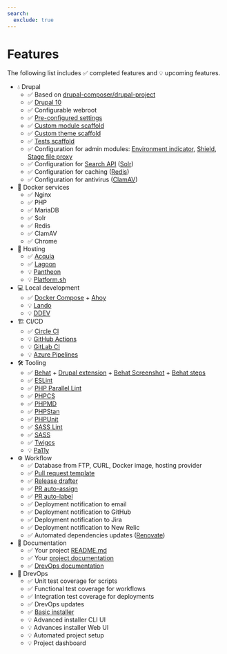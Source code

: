 ```yaml
---
search:
  exclude: true
---
```


# Features

The following list includes ✅ completed features and 💡 upcoming features.

* 💧 Drupal
    * ✅ Based on [drupal-composer/drupal-project](https://github.com/drupal-composer/drupal-project)
    * ✅ [Drupal 10](https://www.drupal.org/project/drupal)
    * ✅ Configurable webroot
    * ✅ [Pre-configured settings](../../../../web/sites/default/settings.php)
    * ✅ [Custom module scaffold](../../../../web/modules/custom/ys_core)
    * ✅ [Custom theme scaffold](../../../../web/themes/custom/your_site_theme)
    * ✅ [Tests scaffold](../../../../web/modules/custom/ys_core/tests)
    * ✅ Configuration for admin modules: [Environment indicator](https://www.drupal.org/project/environment_indicator), [Shield](https://www.drupal.org/project/shield), [Stage file proxy](https://www.drupal.org/project/stage_file_proxy)
    * ✅ Configuration for [Search API](https://www.drupal.org/project/search_api) ([Solr](https://www.drupal.org/project/search_api_solr))
    * ✅ Configuration for caching ([Redis](https://www.drupal.org/project/redis))
    * ✅ Configuration for antivirus ([ClamAV](https://www.drupal.org/project/clamav))
* 🐳 Docker services
    * ✅ Nginx
    * ✅ PHP
    * ✅ MariaDB
    * ✅ Solr
    * ✅ Redis
    * ✅ ClamAV
    * ✅ Chrome
* 🏨 Hosting
    * ✅ [Acquia](https://www.acquia.com/)
    * ✅ [Lagoon](https://github.com/uselagoon/lagoon)
    * 💡 [Pantheon](https://pantheon.io/)
    * 💡 [Platform.sh](https://platform.sh/)
* 💻 Local development
    * ✅ [Docker Compose](https://docs.docker.com/compose/) + [Ahoy](https://github.com/ahoy-cli/ahoy)
    * 💡 [Lando](https://lando.dev/)
    * 💡 [DDEV](https://ddev.readthedocs.io/)
* 🏗️ CI/CD
    * ✅ [Circle CI](https://circleci.com/)
    * 💡 [GitHub Actions](https://github.com/features/actions)
    * 💡 [GitLab CI](https://docs.gitlab.com/ee/ci/)
    * 💡 [Azure Pipelines](https://azure.microsoft.com/en-us/services/devops/pipelines/)
* 🛠️ Tooling
    * ✅ [Behat](https://docs.behat.org/en/latest/) + [Drupal extension](https://github.com/jhedstrom/drupalextension) + [Behat Screenshot](https://github.com/drevops/behat-screenshot) + [Behat steps](https://github.com/drevops/behat-steps)
    * ✅ [ESLint](https://eslint.org/)
    * ✅ [PHP Parallel Lint](https://github.com/php-parallel-lint/PHP-Parallel-Lint)
    * ✅ [PHPCS](https://github.com/squizlabs/PHP_CodeSniffer)
    * ✅ [PHPMD](https://phpmd.org/)
    * ✅ [PHPStan](https://github.com/phpstan/phpstan)
    * ✅ [PHPUnit](https://phpunit.de/)
    * ✅ [SASS Lint](https://github.com/sasstools/sass-lint)
    * ✅ [SASS](https://sass-lang.com/)
    * ✅ [Twigcs](https://github.com/friendsoftwig/twigcs)
    * 💡 [Pa11y](https://pa11y.org/)
* ⚙️ Workflow
    * ✅ Database from FTP, CURL, Docker image, hosting provider
    * ✅ [Pull request template](../../../../.github/PULL_REQUEST_TEMPLATE.md)
    * ✅ [Release drafter](https://github.com/release-drafter/release-drafter)
    * ✅ [PR auto-assign](https://github.com/toshimaru/auto-author-assign)
    * ✅ [PR auto-label](https://github.com/eps1lon/actions-label-merge-conflict)
    * ✅ Deployment notification to email
    * ✅ Deployment notification to GitHub
    * ✅ Deployment notification to Jira
    * ✅ Deployment notification to New Relic
    * ✅ Automated dependencies updates ([Renovate](https://www.mend.io/renovate/))
* 📖 Documentation
    * ✅ Your project [README.md](../../../../README.md)
    * ✅ Your [project documentation](../../../../docs)
    * ✅ [DrevOps documentation](https://docs.drevops.com/)
* 🧪 DrevOps
    * ✅ Unit test coverage for scripts
    * ✅ Functional test coverage for workflows
    * ✅ Integration test coverage for deployments
    * ✅ DrevOps updates
    * ✅ [Basic installer](https://install.drevops.com/)
    * 💡 Advanced installer CLI UI
    * 💡 Advances installer Web UI
    * 💡 Automated project setup
    * 💡 Project dashboard
